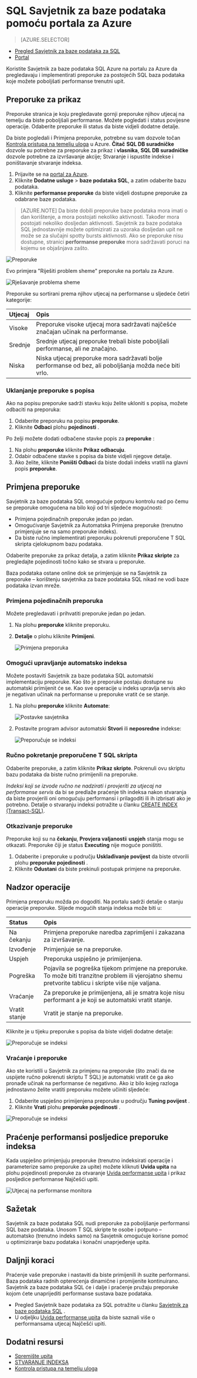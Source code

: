 <properties 
   pageTitle="Azure SQL baza podataka Savjetnik pomoću portala za Azure | Microsoft Azure" 
   description="Koristite Savjetnik za baze podataka SQL Azure na portalu za Azure da pregledavaju i implementirati preporuke za postojećih SQL baza podataka koje možete poboljšati performanse trenutni upit." 
   services="sql-database" 
   documentationCenter="" 
   authors="stevestein" 
   manager="jhubbard" 
   editor="monicar"/>

<tags
   ms.service="sql-database"
   ms.devlang="na"
   ms.topic="article"
   ms.tgt_pltfrm="na"
   ms.workload="data-management" 
   ms.date="09/30/2016"
   ms.author="sstein"/>

# <a name="sql-database-advisor-using-the-azure-portal"></a>SQL Savjetnik za baze podataka pomoću portala za Azure

> [AZURE.SELECTOR]
- [Pregled Savjetnik za baze podataka za SQL](sql-database-advisor.md)
- [Portal](sql-database-advisor-portal.md)

Koristite Savjetnik za baze podataka SQL Azure na portalu za Azure da pregledavaju i implementirati preporuke za postojećih SQL baza podataka koje možete poboljšati performanse trenutni upit.

## <a name="viewing-recommendations"></a>Preporuke za prikaz

Preporuke stranica je koju pregledavate gornji preporuke njihov utjecaj na temelju da biste poboljšali performanse. Možete pogledati i status povijesne operacije. Odaberite preporuke ili status da biste vidjeli dodatne detalje.

Da biste pogledali i Primjena preporuke, potrebne su vam dozvole točan [Kontrola pristupa na temelju uloga](../active-directory/role-based-access-control-configure.md) u Azure. **Čitač** **SQL DB suradničke** dozvole su potrebne za preporuke za prikaz i **vlasnika**, **SQL DB suradničke** dozvole potrebne za izvršavanje akcije; Stvaranje i ispustite indekse i poništavanje stvaranje indeksa.

1. Prijavite se na [portal za Azure](https://portal.azure.com/).
2. Kliknite **Dodatne usluge** > **baze podataka SQL**, a zatim odaberite bazu podataka.
5. Kliknite **performanse preporuke** da biste vidjeli dostupne preporuke za odabrane baze podataka.

> [AZURE.NOTE] Da biste dobili preporuke baze podataka mora imati o dan korištenje, a mora postojati nekoliko aktivnosti. Također mora postojati nekoliko dosljedan aktivnosti. Savjetnik za baze podataka SQL jednostavnije možete optimizirati za uzoraka dosljedan upit ne može se za slučajni spotty bursts aktivnosti. Ako se preporuke nisu dostupne, stranici **performanse preporuke** mora sadržavati poruci na kojemu se objašnjava zašto.

![Preporuke](./media/sql-database-advisor-portal/recommendations.png)

Evo primjera "Riješiti problem sheme" preporuke na portalu za Azure.

![Rješavanje problema sheme](./media/sql-database-advisor-portal/sql-database-advisor-schema-issue.png)

Preporuke su sortirani prema njihov utjecaj na performanse u sljedeće četiri kategorije:

| Utjecaj | Opis |
| :--- | :--- |
| Visoke | Preporuke visoke utjecaj mora sadržavati najčešće značajan učinak na performanse. |
| Srednje | Srednje utjecaj preporuke trebali biste poboljšali performanse, ali ne značajno. |
| Niska | Niska utjecaj preporuke mora sadržavati bolje performanse od bez, ali poboljšanja možda neće biti vrlo. 


### <a name="removing-recommendations-from-the-list"></a>Uklanjanje preporuke s popisa

Ako na popisu preporuke sadrži stavku koju želite ukloniti s popisa, možete odbaciti na preporuka:

1. Odaberite preporuku na popisu **preporuke**.
2. Kliknite **Odbaci** plohu **pojedinosti** .


Po želji možete dodati odbačene stavke popis za **preporuke** :

1. Na plohu **preporuke** kliknite **Prikaz odbacuju**.
1. Odabir odbačene stavke s popisa da biste vidjeli njegove detalje.
1. Ako želite, kliknite **Poništi Odbaci** da biste dodali indeks vratili na glavni popis **preporuke**.



## <a name="applying-recommendations"></a>Primjena preporuke

Savjetnik za baze podataka SQL omogućuje potpunu kontrolu nad po čemu se preporuke omogućena na bilo koji od tri sljedeće mogućnosti: 

- Primjena pojedinačnih preporuke jedan po jedan.
- Omogućivanje Savjetnik za Automatska Primjena preporuke (trenutno primjenjuje se na samo preporuke indeks).
- Da biste ručno implementirati preporuku pokrenuti preporučene T SQL skripta cjelokupnom bazu podataka.

Odaberite preporuke za prikaz detalja, a zatim kliknite **Prikaz skripte** za pregledajte pojedinosti točno kako se stvara u preporuke.

Baza podataka ostane online dok se primjenjuje se na Savjetnik za preporuke – korištenju savjetnika za baze podataka SQL nikad ne vodi baze podataka izvan mreže.

### <a name="apply-an-individual-recommendation"></a>Primjena pojedinačnih preporuka

Možete pregledavati i prihvatiti preporuke jedan po jedan.

1. Na plohu **preporuke** kliknite preporuku.
2. **Detalje** o plohu kliknite **Primijeni**.

    ![Primjena preporuka](./media/sql-database-advisor-portal/apply.png)

### <a name="enable-automatic-index-management"></a>Omogući upravljanje automatsko indeksa

Možete postaviti Savjetnik za baze podataka SQL automatski implementaciju preporuke. Kao što je preporuke postaju dostupne su automatski primijenit će se. Kao sve operacije u indeks upravlja servis ako je negativan učinak na performanse u preporuke vratit će se stanje.

1. Na plohu **preporuke** kliknite **Automate**:

    ![Postavke savjetnika](./media/sql-database-advisor-portal/settings.png)

2. Postavite program advisor automatski **Stvori** ili **neposredne** indekse:

    ![Preporučuje se indeksi](./media/sql-database-advisor-portal/automation.png)


### <a name="manually-run-the-recommended-t-sql-script"></a>Ručno pokretanje preporučene T SQL skripta

Odaberite preporuke, a zatim kliknite **Prikaz skripte**. Pokrenuli ovu skriptu bazu podataka da biste ručno primijenili na preporuke.

*Indeksi koji se izvode ručno ne nadzirati i provjeriti za utjecaj na performanse servis* da bi se predlaže praćenje tih indeksa nakon stvaranja da biste provjerili oni omogućuju performansi i prilagoditi ili ih izbrisati ako je potrebno. Detalje o stvaranju indeksi potražite u članku [CREATE INDEX (Transact-SQL)](https://msdn.microsoft.com/library/ms188783.aspx).


### <a name="canceling-recommendations"></a>Otkazivanje preporuke

Preporuke koji su na **čekanju**, **Provjera valjanosti**i **uspjeh** stanja mogu se otkazati. Preporuke čiji je status **Executing** nije moguće poništiti.

1. Odaberite i preporuke u području **Usklađivanje povijest** da biste otvorili plohu **preporuke pojedinosti** .
2. Kliknite **Odustani** da biste prekinuli postupak primjene na preporuke.



## <a name="monitoring-operations"></a>Nadzor operacije

Primjena preporuku možda po dogoditi. Na portalu sadrži detalje o stanju operacije preporuke. Slijede mogućih stanja indeksa može biti u:

| Status | Opis |
| :--- | :--- |
| Na čekanju | Primjena preporuke naredba zaprimljeni i zakazana za izvršavanje. |
| Izvođenje | Primjenjuje se na preporuke. |
| Uspjeh | Preporuka uspješno je primijenjena. |
| Pogreška | Pojavila se pogreška tijekom primjene na preporuke. To može biti tranzitne problem ili vjerojatno shemu pretvorite tablicu i skripte više nije valjana. |
| Vraćanje | Za preporuke je primijenjena, ali je smatra koje nisu performant a je koji se automatski vratit stanje. |
| Vratit stanje | Vratit je stanje na preporuke. |

Kliknite je u tijeku preporuke s popisa da biste vidjeli dodatne detalje:

![Preporučuje se indeksi](./media/sql-database-advisor-portal/operations.png)


### <a name="reverting-a-recommendation"></a>Vraćanje i preporuke

Ako ste koristili u Savjetnik za primjenu na preporuke (što znači da ne uspijete ručno pokrenuti skriptu T SQL) je automatski vratit će ga ako pronađe učinak na performanse će negativno. Ako iz bilo kojeg razloga jednostavno želite vratiti preporuku možete učiniti sljedeće:


1. Odaberite uspješno primijenjena preporuke u području **Tuning povijest** .
2. Kliknite **Vrati** plohu **preporuke pojedinosti** .

![Preporučuje se indeksi](./media/sql-database-advisor-portal/details.png)


## <a name="monitoring-performance-impact-of-index-recommendations"></a>Praćenje performansi posljedice preporuke indeksa

Kada uspješno primjenjuju preporuke (trenutno indeksirati operacije i parameterize samo preporuke za upite) možete kliknuti **Uvida upita** na plohu pojedinosti preporuke za otvaranje [Uvida performanse upita](sql-database-query-performance.md) i prikaz posljedice performanse Najčešći upiti.

![Utjecaj na performanse monitora](./media/sql-database-advisor-portal/query-insights.png)



## <a name="summary"></a>Sažetak

Savjetnik za baze podataka SQL nudi preporuke za poboljšanje performansi SQL baze podataka. Unosom T SQL skripte te osobe i potpuno – automatsko (trenutno indeks samo) na Savjetnik omogućuje korisne pomoć u optimiziranje bazu podataka i konačni unaprjeđenje upita.



## <a name="next-steps"></a>Daljnji koraci

Praćenje vaše preporuke i nastaviti da biste primijenili ih suzite performansi. Baza podataka radnih opterećenja dinamične i promijenite kontinuirano. Savjetnik za baze podataka SQL će i dalje i praćenje pružaju preporuke kojom ćete unaprijediti performanse sustava baze podataka. 

 - Pregled Savjetnik baze podataka za SQL potražite u članku [Savjetnik za baze podataka SQL](sql-database-advisor.md) .
 - U odjeljku [Uvida performanse upita](sql-database-query-performance.md) da biste saznali više o performansama utjecaj Najčešći upiti.

## <a name="additional-resources"></a>Dodatni resursi

- [Spremište upita](https://msdn.microsoft.com/library/dn817826.aspx)
- [STVARANJE INDEKSA](https://msdn.microsoft.com/library/ms188783.aspx)
- [Kontrola pristupa na temelju uloga](../active-directory/role-based-access-control-configure.md)






